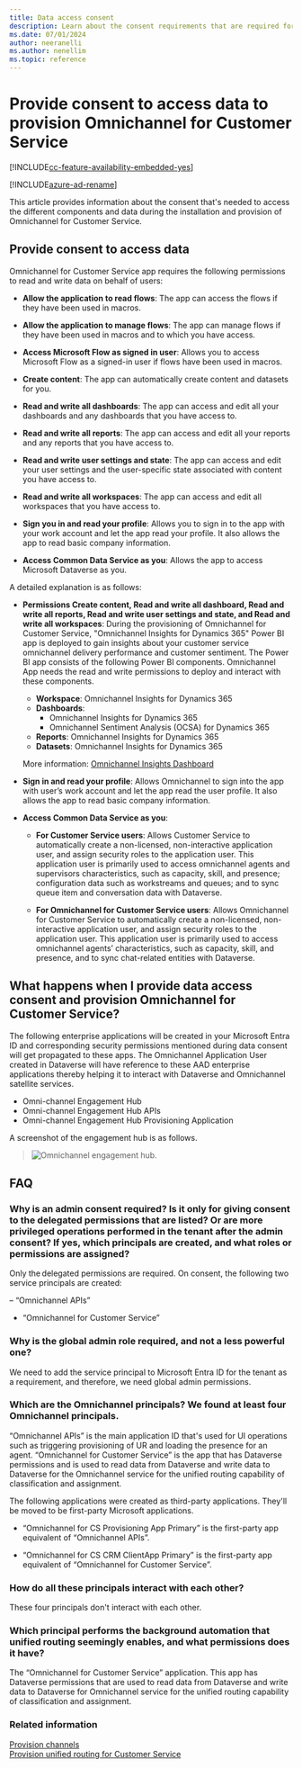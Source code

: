 ```yaml
---
title: Data access consent
description: Learn about the consent requirements that are required for provisioning Omnichannel for Customer Service.
ms.date: 07/01/2024
author: neeranelli
ms.author: nenellim
ms.topic: reference
---
```


# Provide consent to access data to provision Omnichannel for Customer Service

[!INCLUDE[cc-feature-availability-embedded-yes](../../includes/cc-feature-availability-embedded-yes.md)]

[!INCLUDE[azure-ad-rename](../../includes/cc-azure-ad-rename.md)]

This article provides information about the consent that's needed to access the different components and data during the installation and provision of Omnichannel for Customer Service.

## Provide consent to access data

Omnichannel for Customer Service app requires the following permissions to read and write data on behalf of users:

- **Allow the application to read flows**: The app can access the flows if they have been used in macros.

- **Allow the application to manage flows**: The app can manage flows if they have been used in macros and to which you have access.

- **Access Microsoft Flow as signed in user**: Allows you to access Microsoft Flow as a signed-in user if flows have been used in macros.

- **Create content**: The app can automatically create content and datasets for you.

- **Read and write all dashboards**: The app can access and edit all your dashboards and any dashboards that you have access to.

- **Read and write all reports**: The app can access and edit all your reports and any reports that you have access to.

- **Read and write user settings and state**: The app can access and edit your user settings and the user-specific state associated with content you have access to.

- **Read and write all workspaces**: The app can access and edit all workspaces that you have access to.

- **Sign you in and read your profile**: Allows you to sign in to the app with your work account and let the app read your profile. It also allows the app to read basic company information.

- **Access Common Data Service as you**: Allows the app to access Microsoft Dataverse as you.

A detailed explanation is as follows:

- **Permissions Create content, Read and write all dashboard, Read and write all reports, Read and write user settings and state, and Read and write all workspaces**: During the provisioning of Omnichannel for Customer Service, "Omnichannel Insights for Dynamics 365" Power BI app is deployed to gain insights about your customer service omnichannel delivery performance and customer sentiment. The Power BI app consists of the following Power BI components. Omnichannel App needs the read and write permissions to deploy and interact with these components.

    - **Workspace**: Omnichannel Insights for Dynamics 365
    - **Dashboards**:
        - Omnichannel Insights for Dynamics 365
        - Omnichannel Sentiment Analysis (OCSA) for Dynamics 365
    - **Reports**: Omnichannel Insights for Dynamics 365
    - **Datasets**: Omnichannel Insights for Dynamics 365
  
    More information: [Omnichannel Insights Dashboard](omnichannel-insights-dashboard.md#omnichannel-insights-dashboard)

- **Sign in and read your profile**: Allows Omnichannel to sign into the app with user’s work account and let the app read the user profile. It also allows the app to read basic company information.

- **Access Common Data Service as you**: 
  - **For Customer Service users**: Allows Customer Service to automatically create a non-licensed, non-interactive application user, and assign security roles to the application user. This application user is primarily used to access omnichannel agents and supervisors characteristics, such as capacity, skill, and presence; configuration data such as workstreams and queues; and to sync queue item and conversation data with Dataverse.

  - **For Omnichannel for Customer Service users**: Allows Omnichannel for Customer Service to automatically create a non-licensed, non-interactive application user, and assign security roles to the application user. This application user is primarily used to access omnichannel agents’ characteristics, such as capacity, skill, and presence, and to sync chat-related entities with Dataverse.

## What happens when I provide data access consent and provision Omnichannel for Customer Service?

The following enterprise applications will be created in your Microsoft Entra ID and corresponding security permissions mentioned during data consent will get propagated to these apps. The Omnichannel Application User created in Dataverse will have reference to these AAD enterprise applications thereby helping it to interact with Dataverse and Omnichannel satellite services.

- Omni-channel Engagement Hub
- Omni-channel Engagement Hub APIs
- Omni-channel Engagement Hub Provisioning Application

A screenshot of the engagement hub is as follows.

> ![Omnichannel engagement hub.](../media/oc-engage-hub-permissions.png "Omnichannel engagement hub.")

## FAQ

### Why is an admin consent required? Is it only for giving consent to the delegated permissions that are listed? Or are more privileged operations performed in the tenant after the admin consent? If yes, which principals are created, and what roles or permissions are assigned?

Only the delegated permissions are required. On consent, the following two service principals are created:

– “Omnichannel APIs”

- “Omnichannel for Customer Service”

### Why is the global admin role required, and not a less powerful one?

We need to add the service principal to Microsoft Entra ID for the tenant as a requirement, and therefore, we need global admin permissions.

### Which are the Omnichannel principals? We found at least four Omnichannel principals.

“Omnichannel APIs” is the main application ID that's used for UI operations such as triggering provisioning of UR and loading the presence for an agent. “Omnichannel for Customer Service” is the app that has Dataverse permissions and is used to read data from Dataverse and write data to Dataverse for the Omnichannel service for the unified routing capability of classification and assignment.

The following applications were created as third-party applications. They'll be moved to be first-party Microsoft applications.

- “Omnichannel for CS Provisioning App Primary” is the first-party app equivalent of “Omnichannel APIs”.  

- “Omnichannel for CS CRM ClientApp Primary” is the first-party app equivalent of “Omnichannel for Customer Service”.  

### How do all these principals interact with each other?  

These four principals don't interact with each other.  

### Which principal performs the background automation that unified routing seemingly enables, and what permissions does it have?

The “Omnichannel for Customer Service” application. This app has Dataverse permissions that are used to read data from Dataverse and write data to Dataverse for Omnichannel service for the unified routing capability of classification and assignment.

### Related information

[Provision channels](../implement/omnichannel-provision-channels.md)  
[Provision unified routing for Customer Service](../administer/provision-unified-routing.md)  
